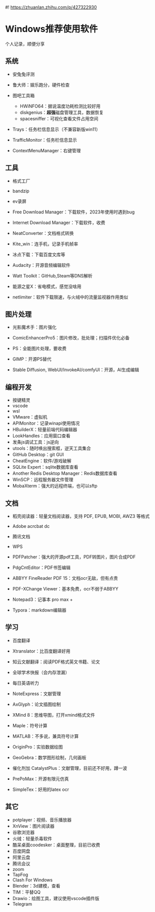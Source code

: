 #! https://zhuanlan.zhihu.com/p/427322930

# Windows推荐使用软件

个人记录，顺便分享

## 系统

- 安兔兔评测

- 鲁大师：娱乐跑分，硬件检查

- 图吧工具箱
  - HWiNFO64：据说温度功耗检测比较好用
  - diskgenius：**超强**磁盘管理工具，数据恢复
  - spacesniffer：可视化查看文件占用空间

- Trays：任务栏信息显示（不兼容新版win11）
- TrafficMonitor：任务栏信息显示
- ContextMenuManager：右键管理

## 工具

- 格式工厂
- bandzip
- ev录屏
- Free Download Manager：下载软件，2023年使用时遇到bug
- Internet Download Manager：下载软件，收费


- NeatConverter：文档格式转换


- Kite_win：连手机，记录手机帧率
- 冰点下载：下载百度文库等
- Audacity：开源音频编辑软件
- Watt Toolkit：GitHub,Steam等DNS解析
- 能源之星X：省电模式，感觉没啥用


- netlimiter：软件下载限速，与火绒中的流量监视器作用类似

## 图片处理

- 光影魔术手：图片强化
- ComicEnhancerPro5：图片修改，批处理；扫描件优化必备

- PS：全能图片处理，要收费
- GIMP：开源PS替代


- Stable Diffusion, WebUI/InvokeAI/comfyUI：开源，AI生成编辑

## 编程开发

- 按键精灵
- vscode
- wsl
- VMware：虚拟机
- APIMonitor：记录winapi使用情况
- HBuilderX：轻量前端代码编辑器
- LookHandles：应用窗口查看
- 发条js调试工具：js逆向
- utools：随时唤出搜索框，逆天工具集合
- GitHub Desktop：git GUI
- CheatEngine：软件/游戏破解
- SQLite Expert：sqlite数据库查看
- Another Redis Desktop Manager：Redis数据库查看
- WinSCP：远程服务器文件管理
- MobaXterm：强大的远程终端，也可以sftp


## 文档

- 稻壳阅读器：轻量文档阅读器，支持 PDF, EPUB, MOBI, AWZ3 等格式
- Adobe acrcbat dc
- 腾讯文档
- WPS


- PDFPatcher：强大的开源pdf工具，PDF转图片，图片合成PDF
- PdgCntEditor：PDF书签编辑


- ABBYY FineReader PDF 15：文档ocr无敌，但有点贵
- PDF-XChange Viewer：基本免费，ocr不弱于ABBYY


- Notepad3：记事本 pro max +
- Typora：markdown编辑器


## 学习

- 百度翻译
- Xtranslator：比百度翻译好用
- 知云文献翻译：阅读PDF格式英文书籍、论文
- 全球学术快报（会内存泄漏）
- 每日英语听力
- NoteExpress：文献管理


- AxGlyph：论文插图绘制
- XMind 8：思维导图，打开xmind格式文件


- Maple：符号计算
- MATLAB：不多说，兼具符号计算
- OriginPro：实验数据绘图
- GeoGebra：数学图形绘制，几何画板
- 催化剂加 CatalystPlus：文献管理，目前还不好用，蹲一波

- PrePoMax：开源有限元仿真

- SimpleTex：好用的latex ocr

## 其它

- potplayer：视频、音乐播放器
- XnView：图片阅读器
- 谷歌浏览器
- 火绒：轻量杀毒软件
- 酷呆桌面coodesker：桌面整理，目前已收费
- 百度网盘
- 阿里云盘
- 腾讯会议
- zoom
- TapFog
- Clash For Windows
- Blender：3d建模，查看
- TIM：平替QQ
- Drawio：绘图工具，建议使用vscode插件版
- Telegram